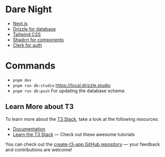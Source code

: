 # Dare Night

- [Next.js](https://nextjs.org)
- [Drizzle for database](https://orm.drizzle.team)
- [Tailwind CSS](https://tailwindcss.com)
- [Shadcn for components](https://ui.shadcn.com/)
- [Clerk for auth](https://clerk.com/)

# Commands
- ```pnpm dev```
- ```pnpm run db:studio``` https://local.drizzle.studio
- ```pnpm run db:push``` For updating the database schema

## Learn More about T3

To learn more about the [T3 Stack](https://create.t3.gg/), take a look at the following resources:

- [Documentation](https://create.t3.gg/)
- [Learn the T3 Stack](https://create.t3.gg/en/faq#what-learning-resources-are-currently-available) — Check out these awesome tutorials

You can check out the [create-t3-app GitHub repository](https://github.com/t3-oss/create-t3-app) — your feedback and contributions are welcome!
